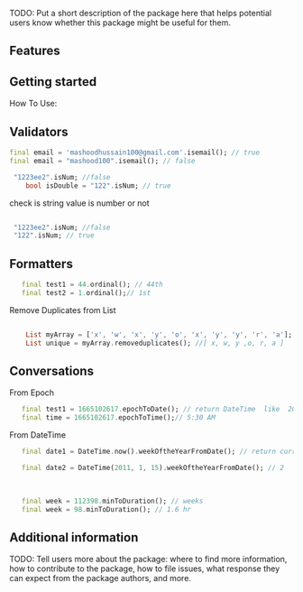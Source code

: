 <!--
This README describes the package. If you publish this package to pub.dev,
this README's contents appear on the landing page for your package.

For information about how to write a good package README, see the guide for
[writing package pages](https://dart.dev/guides/libraries/writing-package-pages).

For general information about developing packages, see the Dart guide for
[creating packages](https://dart.dev/guides/libraries/create-library-packages)
and the Flutter guide for
[developing packages and plugins](https://flutter.dev/developing-packages).
-->

TODO: Put a short description of the package here that helps potential users
know whether this package might be useful for them.

## Features



## Getting started

How To Use:

## Validators


```dart
final email = 'mashoodhussain100@gmail.com'.isemail(); // true
final email = "mashood100".isemail(); // false

 "1223ee2".isNum; //false
    bool isDouble = "122".isNum; // true
```

check is string value is number or not
```dart

 "1223ee2".isNum; //false
 "122".isNum; // true
```

## Formatters


```dart
   final test1 = 44.ordinal(); // 44th
   final test2 = 1.ordinal();// 1st

```
Remove Duplicates from List
```dart

    List myArray = ['x', 'w', 'x', 'y', 'o', 'x', 'y', 'y', 'r', 'a'];
    List unique = myArray.removeduplicates(); //[ x, w, y ,o, r, a ]
```

## Conversations

From Epoch
```dart
   final test1 = 1665102617.epochToDate(); // return DateTime  like  2022-10-07 05:41:03.162
   final time = 1665102617.epochToTime();// 5:30 AM 
```
From DateTime
```dart
   final date1 = DateTime.now().weekOftheYearFromDate(); // return current week number of the year eg: 12

   final date2 = DateTime(2011, 1, 15).weekOftheYearFromDate(); // 2 
   
   
```

```dart
   final week = 112398.minToDuration(); // weeks
   final week = 98.minToDuration(); // 1.6 hr
```

## Additional information

TODO: Tell users more about the package: where to find more information, how to
contribute to the package, how to file issues, what response they can expect
from the package authors, and more.
